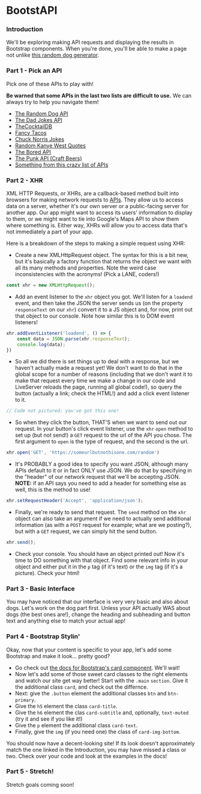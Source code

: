 # BootstAPI

### Introduction

We'll be exploring making API requests and displaying the results in Bootstrap components. When you're done, you'll be able to make a page not unlike [this random dog generator](bootstrapi-solution.surge.sh).


### Part 1 - Pick an API

Pick one of these APIs to play with!

**Be warned that some APIs in the last two lists are difficult to use.** We can always try to help you navigate them!

* [The Random Dog API](https://dog.ceo/dog-api/)
* [The Dad Jokes API](https://icanhazdadjoke.com/api)
* [TheCocktailDB](https://www.thecocktaildb.com/api.php?ref=apilist.fun)
* [Fancy Tacos](https://github.com/evz/tacofancy-api)
* [Chuck Norris Jokes](https://api.chucknorris.io/)
* [Random Kanye West Quotes](https://kanye.rest/)
* [The Bored API](https://www.boredapi.com/)
* [The Punk API (Craft Beers)](https://punkapi.com/documentation/v2)
* [Something from this crazy list of APIs](https://www.programmableweb.com/category/all/apis)


### Part 2 - XHR

XML HTTP Requests, or XHRs, are a callback-based method built into browsers for making network requests to [APIs](https://www.howtogeek.com/343877/what-is-an-api/). They allow us to access data on a server, whether it's our own server or a public-facing server for another app. Our app might want to access its users' information to display to them, or we might want to tie into Google's Maps API to show them where something is. Either way, XHRs will allow you to access data that's not immediately a part of your app.

Here is a breakdown of the steps to making a simple request using XHR:

* Create a new XMLHttpRequest object. The syntax for this is a bit new, but it's basically a factory function that returns the object we want with all its many methods and properties. Note the weird case inconsistencies with the acronyms! (Pick a LANE, coders!)

``` javascript
const xhr = new XMLHttpRequest();
```

* Add an event listener to the `xhr` object you got. We'll listen for a `loadend` event, and then take the JSON the server sends us (on the property `responseText` on our `xhr`) convert it to a JS object and, for now, print out that object to our console. Note how similar this is to DOM event listeners!

``` javascript
xhr.addEventListener('loadend', () => {
    const data = JSON.parse(xhr.responseText);
    console.log(data);
})
```

* So all we did there is set things up to deal with a response, but we haven't actually made a request yet! We don't want to do that in the global scope for a number of reasons (including that we don't want it to make that request every time we make a change in our code and LiveServer reloads the page, running all global code!), so query the button (actually a link; check the HTML!) and add a click event listener to it.

``` javascript
// Code not pictured; you've got this one!
```

* So when they click the button, THAT'S when we want to send out our request. In your button's click event listener, use the `xhr` `open` method to set up (but not send!) a `GET` request to the url of the API you chose. The first argument to `open` is the type of request, and the second is the url.

``` javascript
xhr.open('GET', 'https://someurlbutnothisone.com/random')
```

* It's PROBABLY a good idea to specify you want JSON, although many APIs default to it or in fact ONLY use JSON. We do that by specifying in the "header" of our network request that we'll be accepting JSON. **NOTE:** if an API says you need to add a header for something else as well, this is the method to use!

``` javascript
xhr.setRequestHeader('Accept', 'application/json');
```

* Finally, we're ready to send that request. The `send` method on the `xhr` object can also take an argument if we need to actually send additional information (as with a `POST` request for example; what are we posting?), but with a `GET` request, we can simply hit the send button.

``` javascript
xhr.send();
```

* Check your console. You should have an object printed out! Now it's time to DO something with that object. Find some relevant info in your object and either put it in the `p` tag (if it's text) or the `img` tag (if it's a picture). Check your html!


### Part 3 - Basic Interface

You may have noticed that our interface is very very basic and also about dogs. Let's work on the dog part first. Unless your API actually WAS about dogs (the best ones are!), change the heading and subheading and button text and anything else to match your actual app!


### Part 4 - Bootstrap Stylin'

Okay, now that your content is specific to your app, let's add some Bootstrap and make it look... pretty good?

* Go check out [the docs for Bootstrap's card component](https://getbootstrap.com/docs/5.0/components/card/). We'll wait!
* Now let's add some of those sweet card classes to the right elements and watch our site get way better! Start with the `.main` `section`. Give it the additional class `card`, and check out the differnce.
* Next: give the `.button` element the additional classes `btn` and `btn-primary`.
* Give the `h5` element the class `card-title`.
* Give the `h6` element the clas `card-subtitle` and, optionally, `text-muted` (try it and see if you like it!)
* Give the `p` element the additional class `card-text`.
* Finally, give the `img` (if you need one) the class of `card-img-bottom`.

You should now have a decent-looking site! If its look doesn't approximately match the one linked in the Introduction, you may have missed a class or two. Check over your code and look at the examples in the docs!


### Part 5 - Stretch!

Stretch goals coming soon!
